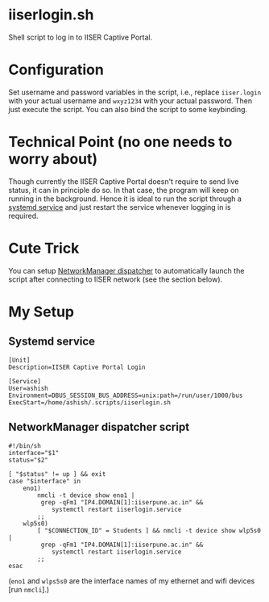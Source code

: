 # iiserlogin.sh

Shell script to log in to IISER Captive Portal.

# Configuration

Set username and password variables in the script, i.e., replace `iiser.login`
with your actual username and `wxyz1234` with your actual password. Then just
execute the script. You can also bind the script to some keybinding.

# Technical Point (no one needs to worry about)

Though currently the IISER Captive Portal doesn't require to send live status,
it can in principle do so. In that case, the program will keep on running in
the background. Hence it is ideal to run the script through a
[systemd service](https://wiki.archlinux.org/title/Systemd#Writing_unit_files)
and just restart the service whenever logging in is required.

# Cute Trick

You can setup
[NetworkManager dispatcher](https://wiki.archlinux.org/title/NetworkManager#Network_services_with_NetworkManager_dispatcher)
to automatically launch the script after connecting to IISER network (see the
section below).

# My Setup

## Systemd service

```
[Unit]
Description=IISER Captive Portal Login
 
[Service]
User=ashish
Environment=DBUS_SESSION_BUS_ADDRESS=unix:path=/run/user/1000/bus
ExecStart=/home/ashish/.scripts/iiserlogin.sh

```

## NetworkManager dispatcher script

```
#!/bin/sh
interface="$1"
status="$2"

[ "$status" != up ] && exit
case "$interface" in
    eno1)
        nmcli -t device show eno1 |
         grep -qFm1 "IP4.DOMAIN[1]:iiserpune.ac.in" &&
            systemctl restart iiserlogin.service
        ;;
    wlp5s0)
        [ "$CONNECTION_ID" = Students ] && nmcli -t device show wlp5s0 |
         grep -qFm1 "IP4.DOMAIN[1]:iiserpune.ac.in" &&
            systemctl restart iiserlogin.service
        ;;
esac

```
(`eno1` and `wlps5s0` are the interface names of my ethernet and wifi devices
[run `nmcli`].)
